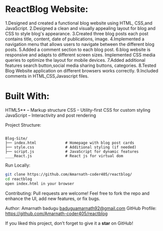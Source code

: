 ReactBlog Website:
==================
1.Designed and created a functional blog website using HTML, CSS,and JavaScript.
2.Designed a clean and visually appealing layout for blog and CSS to style blog's appearance. 
3.Created three blog posts each post contains title, content, date of publications, image.
4.Implemented a navigation menu that allows users to navigate between the different blog posts.
5.Added a comment section to each blog post.
6.blog website is responsive and adapts to different screen sizes. Implemented CSS media queries to optimize the layout for mobile devices.
7.Added additional features search button,social media sharing buttons, categories.
8.Tested Blog Website application on different browsers works correctly.
9.Included comments in HTML,CSS,Javascript files.



Built With:
===========

HTML5** – Markup structure
CSS – Utility-first CSS for custom styling
JavaScript – Interactivity and post rendering


Project Structure:

```

Blog-Site/
├── index.html             # Homepage with blog post cards
├── style.css              # Additional styling (if needed)
├── script.js              # JavaScript for dynamic features
____React.js               # React js for virtual dom
````

Run Locally:

```bash
git clone https://github.com/Amarnath-coder405/reactblog/
cd reactblog
open index.html in your browser
````

Contributing:
Pull requests are welcome!
Feel free to fork the repo and enhance the UI, add new features, or fix bugs.


Author:
Amarnath badugu
baduguamarnath92@gmail.com
GitHub Profile: https://github.com/Amarnath-coder405/reactblog

If you liked this project, don’t forget to give it a **star** on GitHub!


